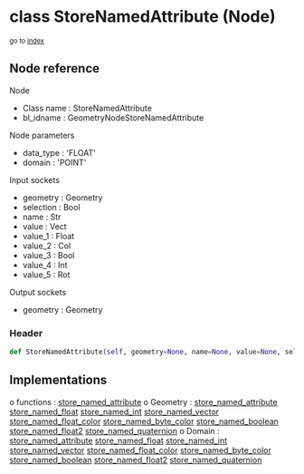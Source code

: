 # class StoreNamedAttribute (Node)

<sub>go to [index](/docs/index.md)</sub>

## Node reference

Node
 - Class name : StoreNamedAttribute
 - bl_idname : GeometryNodeStoreNamedAttribute

Node parameters
 - data_type : 'FLOAT'
 - domain : 'POINT'

Input sockets
 - geometry : Geometry
 - selection : Bool
 - name : Str
 - value : Vect
 - value_1 : Float
 - value_2 : Col
 - value_3 : Bool
 - value_4 : Int
 - value_5 : Rot

Output sockets
 - geometry : Geometry

### Header

``` python
def StoreNamedAttribute(self, geometry=None, name=None, value=None, selection=None, data_type='FLOAT', domain='POINT', node_label=None, node_color=None):
```

## Implementations

o functions : [store_named_attribute](/docs/GeoNodes_classes/store_named_attribute.md)
o Geometry : [store_named_attribute](/docs/GeoNodes_classes/store_named_attribute.md) [store_named_float](/docs/GeoNodes_classes/store_named_float.md) [store_named_int](/docs/GeoNodes_classes/store_named_int.md) [store_named_vector](/docs/GeoNodes_classes/store_named_vector.md) [store_named_float_color](/docs/GeoNodes_classes/store_named_float_color.md) [store_named_byte_color](/docs/GeoNodes_classes/store_named_byte_color.md) [store_named_boolean](/docs/GeoNodes_classes/store_named_boolean.md) [store_named_float2](/docs/GeoNodes_classes/store_named_float2.md) [store_named_quaternion](/docs/GeoNodes_classes/store_named_quaternion.md) 
o Domain : [store_named_attribute](/docs/GeoNodes_classes/store_named_attribute.md) [store_named_float](/docs/GeoNodes_classes/store_named_float.md) [store_named_int](/docs/GeoNodes_classes/store_named_int.md) [store_named_vector](/docs/GeoNodes_classes/store_named_vector.md) [store_named_float_color](/docs/GeoNodes_classes/store_named_float_color.md) [store_named_byte_color](/docs/GeoNodes_classes/store_named_byte_color.md) [store_named_boolean](/docs/GeoNodes_classes/store_named_boolean.md) [store_named_float2](/docs/GeoNodes_classes/store_named_float2.md) [store_named_quaternion](/docs/GeoNodes_classes/store_named_quaternion.md) 

